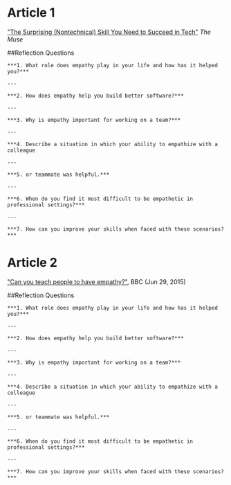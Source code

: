 # Article 1
["The Surprising (Nontechnical) Skill You Need to Succeed in Tech"](https://www.themuse.com/advice/the-surprising-and-nontechnical-skill-you-need-to-succeed-in-tech) _The Muse_

##Reflection Questions

```
***1. What role does empathy play in your life and how has it helped you?***

---

***2. How does empathy help you build better software?***

---

***3. Why is empathy important for working on a team?***

---

***4. Describe a situation in which your ability to empathize with a colleague

---

***5. or teammate was helpful.***

---

***6. When do you find it most difficult to be empathetic in professional settings?***

---

***7. How can you improve your skills when faced with these scenarios?***
```

# Article 2
["Can you teach people to have empathy?"](https://www.bbc.com/news/magazine-33287727), BBC (Jun 29, 2015)

##Reflection Questions

```
***1. What role does empathy play in your life and how has it helped you?***

---

***2. How does empathy help you build better software?***

---

***3. Why is empathy important for working on a team?***

---

***4. Describe a situation in which your ability to empathize with a colleague

---

***5. or teammate was helpful.***

---

***6. When do you find it most difficult to be empathetic in professional settings?***

---

***7. How can you improve your skills when faced with these scenarios?***
```
